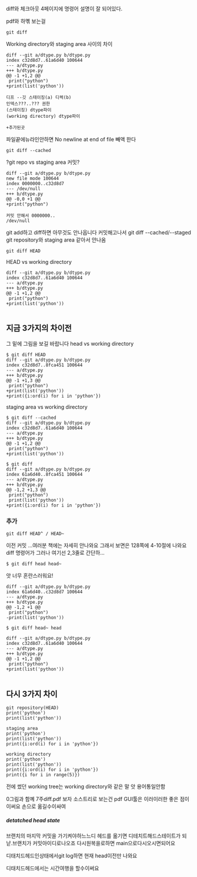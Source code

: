 diff와 체크아웃 4페이지에 명령어 설명이 잘 되어있다.

pdf와 하몎 보는걸 
```
git diff
```
Working directory와 staging area 사이의 차이
```
diff --git a/dtype.py b/dtype.py
index c32d8d7..61a6d40 100644
--- a/dtype.py
+++ b/dtype.py
@@ -1 +1,2 @@
 print("python")
+print(list('python'))

```
```
디프 --깃 스테이징(a) 디렉(b)
인덱스???..??? 권한
(스테이징) dtype파이
(working directory) dtype파이

+추가된곳
```

파일끝에뉴라인안하면  No newline at end of file 빼액 한다

```
git diff --cached
```
?git repo vs staging area
커밋?
```
diff --git a/dtype.py b/dtype.py
new file mode 100644
index 0000000..c32d8d7
--- /dev/null
+++ b/dtype.py
@@ -0,0 +1 @@
+print("python")

```
```
커밋 안해서 0000000..
/dev/null
```
git add하고 diff하면 아무것도 안나옵니다
커밋해고나서 git diff --cached/--staged git repository와 staging area 같아서 안나옴
```
git diff HEAD
```
HEAD vs working directory
```
diff --git a/dtype.py b/dtype.py
index c32d8d7..61a6d40 100644
--- a/dtype.py
+++ b/dtype.py
@@ -1 +1,2 @@
 print("python")
+print(list('python'))


```
## 지금 3가지의 차이전
그 밑에 그림을 보길 바랍니다 
head vs working directory
```
$ git diff HEAD
diff --git a/dtype.py b/dtype.py
index c32d8d7..8fca451 100644
--- a/dtype.py
+++ b/dtype.py
@@ -1 +1,3 @@
 print("python")
+print(list('python'))
+print({i:ord(i) for i in 'python'})
```

staging area vs working directory
```
$ git diff --cached
diff --git a/dtype.py b/dtype.py
index c32d8d7..61a6d40 100644
--- a/dtype.py
+++ b/dtype.py
@@ -1 +1,2 @@
 print("python")
+print(list('python'))
```

```
$ git diff
diff --git a/dtype.py b/dtype.py
index 61a6d40..8fca451 100644
--- a/dtype.py
+++ b/dtype.py
@@ -1,2 +1,3 @@
 print("python")
 print(list('python'))
+print({i:ord(i) for i in 'python'})

```

### 추가
```
git diff HEAD^ / HEAD~ 
```
이전 커밋
...여러분 책에는 자세히 안나와요 그래서 보면은 128쪽에 4-10절에 나와요 diff 명령어가 그러나 여기선 2,3줄로 간단하...
```
$ git diff head head~
```
앗 너무 혼란스러워요!
```
diff --git a/dtype.py b/dtype.py
index 61a6d40..c32d8d7 100644
--- a/dtype.py
+++ b/dtype.py
@@ -1,2 +1 @@
 print("python")
-print(list('python'))
```
```
$ git diff head~ head
```
```
diff --git a/dtype.py b/dtype.py
index c32d8d7..61a6d40 100644
--- a/dtype.py
+++ b/dtype.py
@@ -1 +1,2 @@
 print("python")
+print(list('python'))


```
## 다시 3가지 차이

```
git repository(HEAD)
print('python')
print(list('python'))

staging area
print('python')
print(list('python'))
print({i:ord(i) for i in 'python'})

working directory
print('python')
print(list('python'))
print({i:ord(i) for i in 'python'})
print({i for i in range(5)})

```
전에 썼던 working tree는 working directory와 같은 말 앗 용어통일안함

0그림과 함꼐 7주diff.pdf 보자
소스트리로 보는건 pdf
GUI툴은 이러이러한 좋은 점이 이써요 손으로 옮길수이싸여

##### detatched head state
브랜치의 마지막 커밋을 가기켜야하느느디 헤드를 옮기면 디테치트해드스테이트가 되낟.브랜치가 커밋아이디로나오죠
다시원복을로하면 main으로다시오시면되어요

디태치드헤드인상태에서git log하면 현재 head이전만 나와요 

디태치드헤드에서는 시간여행을 할수이써요
